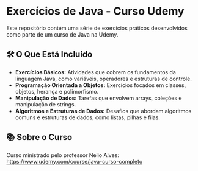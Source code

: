 # Exercícios de Java - Curso Udemy

Este repositório contém uma série de exercícios práticos desenvolvidos como parte de um curso de Java na Udemy.

## 🛠️ O Que Está Incluído

- **Exercícios Básicos:** Atividades que cobrem os fundamentos da linguagem Java, como variáveis, operadores e estruturas de controle.
- **Programação Orientada a Objetos:** Exercícios focados em classes, objetos, herança e polimorfismo.
- **Manipulação de Dados:** Tarefas que envolvem arrays, coleções e manipulação de strings.
- **Algoritmos e Estruturas de Dados:** Desafios que abordam algoritmos comuns e estruturas de dados, como listas, pilhas e filas.


## 📚 Sobre o Curso

Curso ministrado pelo professor Nelio Alves:
https://www.udemy.com/course/java-curso-completo
